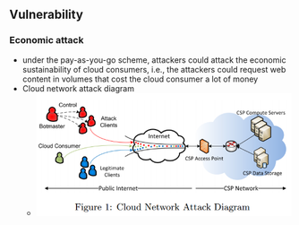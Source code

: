 ## Vulnerability

### Economic attack
- under the pay-as-you-go scheme, attackers could attack the economic sustainability of cloud consumers, i.e., the attackers could request web content in volumes that cost the cloud consumer a lot of money
- Cloud network attack diagram
  - <img src="../figs/CloudEdosAttack.PNG" width="550px" />

